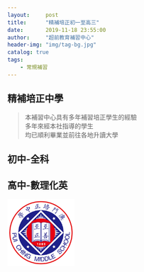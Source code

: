 ```yaml
---
layout:     post
title:      "精補培正初一至高三"
date:       2019-11-18 23:55:00
author:     "超前教育補習中心"
header-img: "img/tag-bg.jpg"
catalog: true
tags:
    - 常規補習
---
```

## 精補培正中學   
  
> 本補習中心具有多年補習培正學生的經驗  
> 多年來經本社指導的學生  
> 均已順利畢業並前往各地升讀大學  
  

## 初中-全科  
## 高中-數理化英  

  
<img src="/img/tutorial/pc.png" width="30%">  
  



